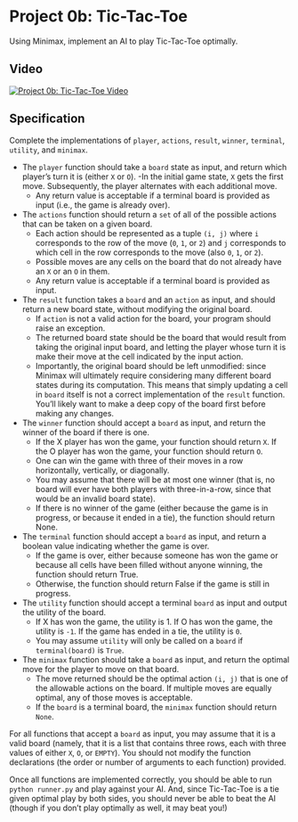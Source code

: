 # Project 0b: Tic-Tac-Toe

Using Minimax, implement an AI to play Tic-Tac-Toe optimally.

## Video

[![Project 0b: Tic-Tac-Toe Video](https://i.ytimg.com/vi/6PFit1_ba5k/hqdefault.jpg?sqp=-oaymwEZCPYBEIoBSFXyq4qpAwsIARUAAIhCGAFwAQ==&rs=AOn4CLDIicBydomjFQ-0Y8Mdfa_JHM_c7w)](https://www.youtube.com/watch?v=6PFit1_ba5k)

## Specification

Complete the implementations of `player`, `actions`, `result`, `winner`, `terminal`, `utility`, and `minimax`.

- The `player` function should take a `board` state as input, and return which player’s turn it is (either `X` or `O`).
    -In the initial game state, `X` gets the first move. Subsequently, the player alternates with each additional move.
    - Any return value is acceptable if a terminal board is provided as input (i.e., the game is already over).
- The `actions` function should return a `set` of all of the possible actions that can be taken on a given board.
    - Each action should be represented as a tuple `(i, j)` where `i` corresponds to the row of the move (`0`, `1`, or `2`) and `j` corresponds to which cell in the row corresponds to the move (also `0`, `1`, or `2`).
    - Possible moves are any cells on the board that do not already have an `X` or an `O` in them.
    - Any return value is acceptable if a terminal board is provided as input.
- The `result` function takes a `board` and an `action` as input, and should return a new board state, without modifying the original board.
    - If `action` is not a valid action for the board, your program should raise an exception.
    - The returned board state should be the board that would result from taking the original input board, and letting the player whose turn it is make their move at the cell indicated by the input action.
    - Importantly, the original board should be left unmodified: since Minimax will ultimately require considering many different board states during its computation. This means that simply updating a cell in `board` itself is not a correct implementation of the `result` function. You’ll likely want to make a deep copy of the board first before making any changes.
- The `winner` function should accept a `board` as input, and return the winner of the board if there is one.
    - If the X player has won the game, your function should return `X`. If the O player has won the game, your function should return `O`.
    - One can win the game with three of their moves in a row horizontally, vertically, or diagonally.
    - You may assume that there will be at most one winner (that is, no board will ever have both players with three-in-a-row, since that would be an invalid board state).
    - If there is no winner of the game (either because the game is in progress, or because it ended in a tie), the function should return None.
- The `terminal` function should accept a `board` as input, and return a boolean value indicating whether the game is over.
    - If the game is over, either because someone has won the game or because all cells have been filled without anyone winning, the function should return True.
    - Otherwise, the function should return False if the game is still in progress.
- The `utility` function should accept a terminal `board` as input and output the utility of the board.
    - If X has won the game, the utility is 1. If O has won the game, the utility is `-1`. If the game has ended in a tie, the utility is `0`.
    - You may assume `utility` will only be called on a `board` if `terminal(board)` is `True`.
- The `minimax` function should take a `board` as input, and return the optimal move for the player to move on that board.
    - The move returned should be the optimal action `(i, j)` that is one of the allowable actions on the board. If multiple moves are equally optimal, any of those moves is acceptable.
    - If the `board` is a terminal board, the `minimax` function should return `None`.

For all functions that accept a `board` as input, you may assume that it is a valid board (namely, that it is a list that contains three rows, each with three values of either `X`, `O`, or `EMPTY`). You should not modify the function declarations (the order or number of arguments to each function) provided.

Once all functions are implemented correctly, you should be able to run `python runner.py` and play against your AI. And, since Tic-Tac-Toe is a tie given optimal play by both sides, you should never be able to beat the AI (though if you don’t play optimally as well, it may beat you!)